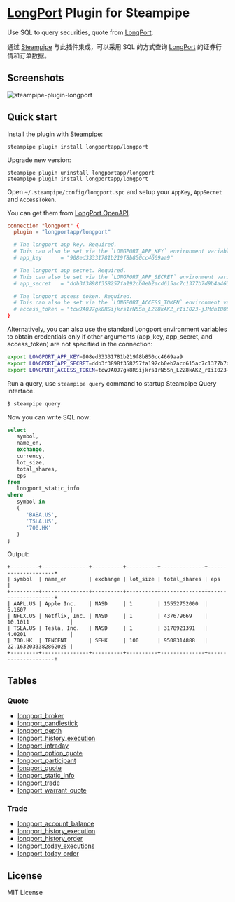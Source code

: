 # [LongPort](https://open.longportapp.com) Plugin for Steampipe

Use SQL to query securities, quote from [LongPort](https://open.longportapp.com).

通过 [Steampipe](https://steampipe.io) 与此插件集成，可以采用 SQL 的方式查询 [LongPort](https://open.longportapp.com) 的证券行情和订单数据。

## Screenshots

![steampipe-plugin-longport](https://github.com/longportapp/steampipe-plugin-longport/assets/5518/0ca055d7-797e-493b-8b24-e4eb87710bc8)

## Quick start

Install the plugin with [Steampipe](https://steampipe.io):

```shell
steampipe plugin install longportapp/longport
```

Upgrade new version:

```shell
steampipe plugin uninstall longportapp/longport
steampipe plugin install longportapp/longport
```

Open `~/.steampipe/config/longport.spc` and setup your `AppKey`, `AppSecret` and `AccessToken`.

You can get them from [LongPort OpenAPI](https://open.longportapp.com/en/docs/how-to-access-api).

```conf
connection "longport" {
  plugin = "longportapp/longport"

  # The longport app key. Required.
  # This can also be set via the `LONGPORT_APP_KEY` environment variable.
  # app_key      = "908ed33331781b219f8b850cc4669aa9"

  # The longport app secret. Required.
  # This can also be set via the `LONGPORT_APP_SECRET` environment variable.
  # app_secret   = "ddb3f3898f358257fa192cb0eb2acd615ac7c1377b7d9b4a4633fd4c6e4b155d"

  # The longport access token. Required.
  # This can also be set via the `LONGPORT_ACCESS_TOKEN` environment variable.
  # access_token = "tcwJAQJ7gk8RSijkrs1rN5Sn_L2Z8kAKZ_rIiI023-jJMdnIUO5T0RTl1HN7Q0tImFTHHWhz5KGMcUwHgpl7gwq44NvrR"
}
```

Alternatively, you can also use the standard Longport environment variables to obtain credentials only if other arguments (app_key, app_secret, and access_token) are not specified in the connection:

```bash
export LONGPORT_APP_KEY=908ed33331781b219f8b850cc4669aa9
export LONGPORT_APP_SECRET=ddb3f3898f358257fa192cb0eb2acd615ac7c1377b7d9b4a4633fd4c6e4b155d
export LONGPORT_ACCESS_TOKEN=tcwJAQJ7gk8RSijkrs1rN5Sn_L2Z8kAKZ_rIiI023-jJMdnIUO5T0RTl1HN7Q0tImFTHHWhz5KGMcUwHgpl7gwq44NvrR
```

Run a query, use `steampipe query` command to startup Steampipe Query interface.

```bash
$ steampipe query
```

Now you can write SQL now:

```sql
select
   symbol,
   name_en,
   exchange,
   currency,
   lot_size,
   total_shares,
   eps
from
   longport_static_info
where
   symbol in
   (
      'BABA.US',
      'TSLA.US',
      '700.HK'
   )
;
```

Output:

```
+---------+---------------+----------+----------+--------------+---------------------+
| symbol  | name_en       | exchange | lot_size | total_shares | eps                 |
+---------+---------------+----------+----------+--------------+---------------------+
| AAPL.US | Apple Inc.    | NASD     | 1        | 15552752000  | 6.1607              |
| NFLX.US | Netflix, Inc. | NASD     | 1        | 437679669    | 10.1011             |
| TSLA.US | Tesla, Inc.   | NASD     | 1        | 3178921391   | 4.0201              |
| 700.HK  | TENCENT       | SEHK     | 100      | 9508314888   | 22.1632033382862025 |
+---------+---------------+----------+----------+--------------+---------------------+
```

## Tables

### Quote

- [longport_broker](./docs/tables/longport_broker.md)
- [longport_candlestick](./docs/tables/longport_candlestick.md)
- [longport_depth](./docs/tables/longport_depth.md)
- [longport_history_execution](./docs/tables/longport_history_execution.md)
- [longport_intraday](./docs/tables/longport_intraday.md)
- [longport_option_quote](./docs/tables/longport_option_quote.md)
- [longport_participant](./docs/tables/longport_participant.md)
- [longport_quote](./docs/tables/longport_quote.md)
- [longport_static_info](./docs/tables/longport_static_info.md)
- [longport_trade](./docs/tables/longport_trade.md)
- [longport_warrant_quote](./docs/tables/longport_warrant_quote.md)

### Trade

- [longport_account_balance](./docs/tables/longport_account_balance.md)
- [longport_history_execution](./docs/tables/longport_history_execution.md)
- [longport_history_order](./docs/tables/longport_history_order.md)
- [longport_today_executions](./docs/tables/longport_today_executions.md)
- [longport_today_order](./docs/tables/longport_today_order.md)

## License

MIT License
